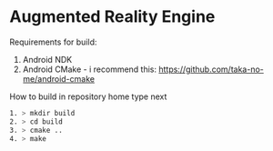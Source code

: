 Augmented Reality Engine
================================================================================

Requirements for build:
1. Android NDK
2. Android CMake - i recommend this: https://github.com/taka-no-me/android-cmake

How to build
in repository home type next
```sh
1. > mkdir build
2. > cd build
3. > cmake ..
4. > make
```
